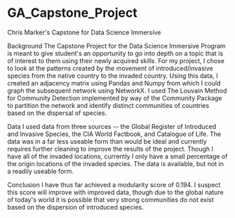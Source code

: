 # GA_Capstone_Project
Chris Marker's Capstone for Data Science Immersive

Background
The Capstone Project for the Data Science Immersive Program is meant to give student's an opportunity to go into depth on a topic that is of interest to them using their newly acquired skills. For my project, I chose to look at the patterns created by the movement of introduced/invasive species from the native country to the invaded country. Using this data, I created an adjacency matrix using Pandas and Numpy from which I could graph the subsequent network using NetworkX. I used The Louvain Method for Community Detection implemented by way of the Community Package to partition the network and identify distinct communities of countries based on the dispersal of species.

Data
I used data from three sources -- the Global Register of Introduced and Invasive Species, the CIA World Factbook, and Catalogue of Life. The data was in a far less useable form than would be ideal and currently requires further cleaning to improve the results of the project. Though I have all of the invaded locations, currently I only have a small percentage of the origin locations of the invaded species. The data is available, but not in a readily useable form.

Conclusion
I have thus far achieved a modularity score of 0.194. I suspect this score will improve with improved data, though due to the global nature of today's world it is possible that very strong communities do not exist based on the dispersion of introduced species.
